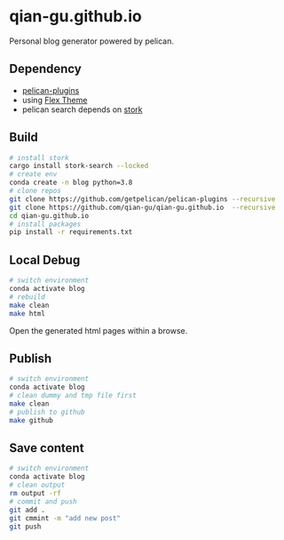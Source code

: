 # qian-gu.github.io

Personal blog generator powered by pelican.

## Dependency

+ [pelican-plugins](https://github.com/getpelican/pelican-plugins)
+ using [Flex Theme](https://github.com/qian-gu/Flex)
+ pelican search depends on [stork](https://stork-search.net/docs/install)

## Build

```bash
# install stork
cargo install stork-search --locked
# create env
conda create -n blog python=3.8
# clone repos
git clone https://github.com/getpelican/pelican-plugins --recursive
git clone https://github.com/qian-gu/qian-gu.github.io  --recursive
cd qian-gu.github.io
# install packages
pip install -r requirements.txt
```

## Local Debug

```bash
# switch environment
conda activate blog
# rebuild
make clean
make html
```

Open the generated html pages within a browse.

## Publish

```bash
# switch environment
conda activate blog
# clean dummy and tmp file first
make clean
# publish to github
make github
```

## Save content

```bash
# switch environment
conda activate blog
# clean output
rm output -rf
# commit and push
git add .
git cmmint -m "add new post"
git push
```
